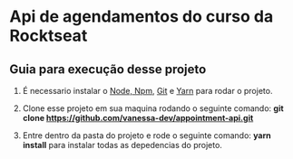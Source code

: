 # Api de agendamentos do curso da Rocktseat

## Guia para execução desse projeto
1. É necessario instalar o [Node, Npm](https://nodejs.org/en/), [Git](https://git-scm.com/) e [Yarn](https://classic.yarnpkg.com/en/docs/install/#debian-stable) para rodar o projeto.

2. Clone esse projeto em sua maquina rodando o seguinte comando: **git clone https://github.com/vanessa-dev/appointment-api.git**

3. Entre dentro da pasta do projeto e rode  o seguinte comando: **yarn install** para instalar todas as depedencias do projeto.



